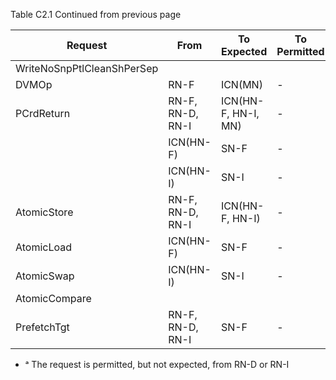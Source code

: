 Table C2.1 Continued from previous page

<!-- MERGE table -->

| Request                    | From             | To Expected         | To Permitted |
|----------------------------|------------------|---------------------|--------------|
| WriteNoSnpPtlCleanShPerSep |                  |                     |              |
| DVMOp                      | RN-F             | ICN(MN)             | -            |
| PCrdReturn                 | RN-F, RN-D, RN-I | ICN(HN-F, HN-I, MN) | -            |
|                            | ICN(HN-F)        | SN-F                | -            |
|                            | ICN(HN-I)        | SN-I                | -            |
| AtomicStore                | RN-F, RN-D, RN-I | ICN(HN-F, HN-I)     | -            |
| AtomicLoad                 | ICN(HN-F)        | SN-F                | -            |
| AtomicSwap                 | ICN(HN-I)        | SN-I                | -            |
| AtomicCompare              |                  |                     |              |
| PrefetchTgt                | RN-F, RN-D, RN-I | SN-F                | -            |

- ᵃ The request is permitted, but not expected, from RN-D or RN-I